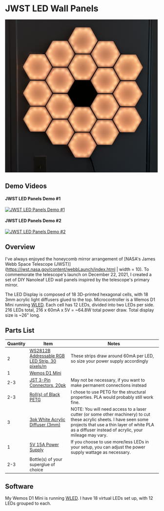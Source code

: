 # JWST LED Wall Panels

<img src="/Media/IMG_2971.jpeg" width="500" height="500">

## Demo Videos
#### JWST LED Panels Demo #1
[![JWST LED Panels Demo #1](https://img.youtube.com/vi/lVMFP3fJyJ0/0.jpg)](https://youtu.be/lVMFP3fJyJ0)

#### JWST LED Panels Demo #2
[![JWST LED Panels Demo #2](https://img.youtube.com/vi/Et5v4fz4g6E/0.jpg)](https://youtu.be/Et5v4fz4g6E)

## Overview
I've always enjoyed the honeycomb mirror arrangement of [NASA's James Webb Space Telescope (JWST)](https://jwst.nasa.gov/content/webbLaunch/index.html | width = 10). To commemorate the telescope's launch on December 22, 2021, I created a set of DIY Nanoleaf LED wall panels inspired by the telescope's primary mirror. 

The LED Display is composed of 18 3D-printed hexagonal cells, with 18 3mm acrylic light diffusers glued to the top. Microcontroller is a Wemos D1 Mini running [WLED](https://github.com/Aircoookie/WLED). Each cell has 12 LEDs, divided into two LEDs per side. 216 LEDs total, 216 x 60mA x 5V = ~64.8W total power draw. Total display size is ~26" long.

## Parts List
|Quantity|Item|Notes|
|----|-------|-------|
|2|[WS2812B Addressable RGB LED Strip, 30 pixels/m](https://www.amazon.com/gp/product/B01CDTECSG/ref=ox_sc_act_title_1?smid=A35UAT07QG3EC6&th=1)|These strips draw around 60mA per LED, so size your power supply accordingly|
|1|[Wemos D1 Mini](https://www.amazon.com/gp/product/B07W8ZQY62/ref=ewc_pr_img_2?smid=A3KCMC2VCXFGL9&th=1)||
|2-3|[JST 3-Pin Connectors, 20pk](https://www.amazon.com/ALITOVE-Female-Connector-WS2812B-SK6812-RGBW/dp/B071H5XCN5/ref=sr_1_3?dchild=1&keywords=3-wire+jst+connector&qid=1634795158&sr=8-3)| May not be necessary, if you want to make permanent connections instead|
|2-3| [Roll(s) of Black PETG](https://www.amazon.com/gp/product/B07TRPPGT7/ref=ppx_yo_dt_b_asin_title_o06_s00?ie=UTF8&psc=1)| I chose to use PETG for the structural properties. PLA would probably still work fine.
|3|[3pk White Acrylic Diffuser (3mm)](https://www.amazon.com/Acrylic-Plexiglass-Versatile-Strength-Plastic/dp/B083XQ2QS7/ref=sr_1_1?dchild=1&keywords=2mm+white+acrylic+diffuser+12x12+6pk&qid=1634798519&sr=8-1)| NOTE: You will need access to a laser cutter (or some other machinery) to cut these acrylic sheets. I have seen some projects that use a thin layer of white PLA as a diffuser instead of acrylic, your mileage may vary. 
|1|[5V 15A Power Supply](https://www.amazon.com/gp/product/B08764XJ2M/ref=ox_sc_act_title_1?smid=AOTVD5RNGJU9R&psc=1)|If you choose to use more/less LEDs in your setup, you can adjust the power supply wattage as necessary.|
|2-3|Bottle(s) of your superglue of choice||

## Software
My Wemos D1 Mini is running [WLED](https://github.com/Aircoookie/WLED). I have 18 virtual LEDs set up, with 12 LEDs grouped to each.

